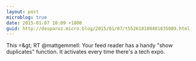 ```yaml
---
layout: post
microblog: true
date: 2015-01-07 10:09 +1000
guid: http://desparoz.micro.blog/2015/01/07/t552618108481835009.html
---
```

This =&amp;gt; RT @mattgemmell: Your feed reader has a handy "show duplicates" function. It activates every time there's a tech expo.
